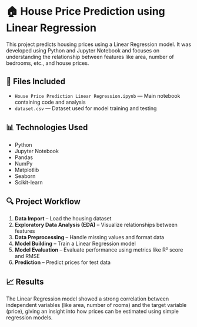 # 🏠 House Price Prediction using Linear Regression

This project predicts housing prices using a Linear Regression model. It was developed using Python and Jupyter Notebook and focuses on understanding the relationship between features like area, number of bedrooms, etc., and house prices.

## 📂 Files Included
- `House Price Prediction Linear Regression.ipynb` — Main notebook containing code and analysis
- `dataset.csv` — Dataset used for model training and testing

## 📊 Technologies Used
- Python
- Jupyter Notebook
- Pandas
- NumPy
- Matplotlib
- Seaborn
- Scikit-learn

## 🔍 Project Workflow
1. **Data Import** – Load the housing dataset
2. **Exploratory Data Analysis (EDA)** – Visualize relationships between features
3. **Data Preprocessing** – Handle missing values and format data
4. **Model Building** – Train a Linear Regression model
5. **Model Evaluation** – Evaluate performance using metrics like R² score and RMSE
6. **Prediction** – Predict prices for test data

## 📈 Results
The Linear Regression model showed a strong correlation between independent variables (like area, number of rooms) and the target variable (price), giving an insight into how prices can be estimated using simple regression models.

